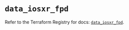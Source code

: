 # `data_iosxr_fpd`

Refer to the Terraform Registry for docs: [`data_iosxr_fpd`](https://registry.terraform.io/providers/ciscodevnet/iosxr/0.6.0/docs/data-sources/fpd).
